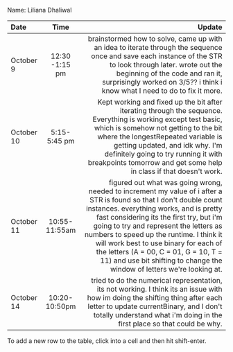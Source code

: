 Name: Liliana Dhaliwal

| Date       |      Time       |                                                                                                                                                                                                                                                                                                                                                                                                                                                          Update |
|:-----------|:---------------:|----------------------------------------------------------------------------------------------------------------------------------------------------------------------------------------------------------------------------------------------------------------------------------------------------------------------------------------------------------------------------------------------------------------------------------------------------------------:|
| October 9  | 12:30 -1:15  pm |                                                                                                                                                                                     brainstormed how to solve, came up with an idea to iterate through the sequence once and save each instance of the STR to look through later. wrote out the beginning of the code and ran it, surprisingly worked on 3/5?? i think i know what I need to do to fix it more. |
| October 10 |  5:15-5:45  pm  |                                                                                                                  Kept working and fixed up the bit after iterating through the sequence. Everything is working except test basic, which is somehow not getting to the bit where the longestRepeated variable is getting updated, and idk why. I'm definitely going to try running it with breakpoints tomorrow and get some help in class if that doesn't work. |
| October 11 |  10:55-11:55am  | figured out what was going wrong, needed to increment my value of i after a STR is found so that I don't double count instances. everything works, and is pretty fast considering its the first try, but i'm going to try and represent the letters as numbers to speed up the runtime. I think it will work best to use binary for each of the letters (A = 00, C = 01, G = 10, T = 11) and use bit shifting to change the window of letters we're looking at. |
| October 14 |  10:20-10:50pm  |                                                                                                                                                                                                          tried to do the numerical representation, its not working. I think its an issue with how im doing the shifting thing after each letter to update currentBinary, and I don't totally understand what i'm doing in the first place so that could be why. |


To add a new row to the table, click into a cell and then hit shift-enter.